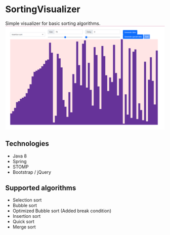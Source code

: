 # SortingVisualizer
Simple visualizer for basic sorting algorithms.
![img.png](img.png)
## Technologies
- Java 8
- Spring
- STOMP
- Bootstrap / jQuery
## Supported algorithms
- Selection sort
- Bubble sort
- Optimized Bubble sort (Added break condition)
- Insertion sort
- Quick sort
- Merge sort